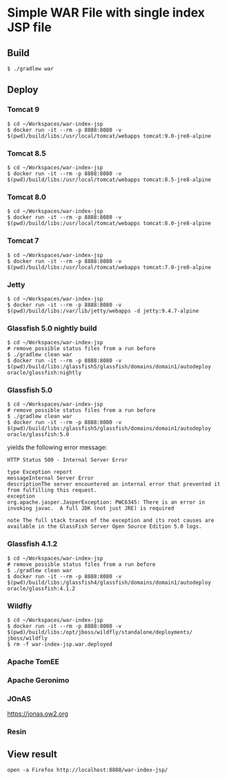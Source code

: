 
# Simple WAR File with single index JSP file

## Build
```
$ ./gradlew war
```

## Deploy
### Tomcat 9
```
$ cd ~/Workspaces/war-index-jsp
$ docker run -it --rm -p 8888:8080 -v $(pwd)/build/libs:/usr/local/tomcat/webapps tomcat:9.0-jre8-alpine
```

### Tomcat 8.5
```
$ cd ~/Workspaces/war-index-jsp
$ docker run -it --rm -p 8888:8080 -v $(pwd)/build/libs:/usr/local/tomcat/webapps tomcat:8.5-jre8-alpine
```
### Tomcat 8.0
```
$ cd ~/Workspaces/war-index-jsp
$ docker run -it --rm -p 8888:8080 -v $(pwd)/build/libs:/usr/local/tomcat/webapps tomcat:8.0-jre8-alpine
```

### Tomcat 7
```
$ cd ~/Workspaces/war-index-jsp
$ docker run -it --rm -p 8888:8080 -v $(pwd)/build/libs:/usr/local/tomcat/webapps tomcat:7.0-jre8-alpine
```

### Jetty
```
$ cd ~/Workspaces/war-index-jsp
$ docker run -it --rm -p 8888:8080 -v $(pwd)/build/libs:/var/lib/jetty/webapps -d jetty:9.4.7-alpine
```

### Glassfish 5.0 nightly build
```
$ cd ~/Workspaces/war-index-jsp
# remove possible status files from a run before
$ ./gradlew clean war
$ docker run -it --rm -p 8888:8080 -v $(pwd)/build/libs:/glassfish5/glassfish/domains/domain1/autodeploy oracle/glassfish:nightly
```

### Glassfish 5.0
```
$ cd ~/Workspaces/war-index-jsp
# remove possible status files from a run before
$ ./gradlew clean war
$ docker run -it --rm -p 8888:8080 -v $(pwd)/build/libs:/glassfish5/glassfish/domains/domain1/autodeploy oracle/glassfish:5.0 
```

yields the following error message:
```
HTTP Status 500 - Internal Server Error

type Exception report
messageInternal Server Error
descriptionThe server encountered an internal error that prevented it from fulfilling this request.
exception
org.apache.jasper.JasperException: PWC6345: There is an error in invoking javac.  A full JDK (not just JRE) is required

note The full stack traces of the exception and its root causes are available in the GlassFish Server Open Source Edition 5.0 logs.
```

### Glassfish 4.1.2
```
$ cd ~/Workspaces/war-index-jsp
# remove possible status files from a run before
$ ./gradlew clean war
$ docker run -it --rm -p 8888:8080 -v $(pwd)/build/libs:/glassfish4/glassfish/domains/domain1/autodeploy oracle/glassfish:4.1.2
```


### Wildfly

```
$ cd ~/Workspaces/war-index-jsp
$ docker run -it --rm -p 8888:8080 -v $(pwd)/build/libs:/opt/jboss/wildfly/standalone/deployments/ jboss/wildfly
$ rm -f war-index-jsp.war.deployed
```

### Apache TomEE

### Apache Geronimo

### JOnAS
https://jonas.ow2.org

### Resin 

## View result
```
open -a Firefox http://localhost:8888/war-index-jsp/
```
